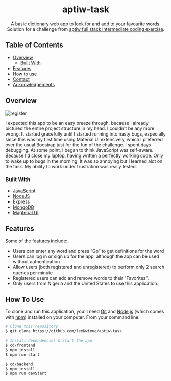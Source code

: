 
<div align="center"> <h1>aptiw-task</h1>
 A basic dictionary web app to look for and add to your favourite words. Solution for a challenge from  <a href="https://aptiw.com" target="_blank">aptiw full stack intermediate coding exercise</a>.
 </div>

<!-- TABLE OF CONTENTS -->

## Table of Contents

- [Overview](#overview)
  - [Built With](#built-with)
- [Features](#features)
- [How to use](#how-to-use)
- [Contact](#contact)
- [Acknowledgements](#acknowledgements)

<!-- OVERVIEW -->

## Overview

![register](https://user-images.githubusercontent.com/30748446/166144744-c5ae0079-2d09-418f-b0a2-07b9ed9d2353.PNG)

I expected this app to be an easy breeze through, because I already pictured the entire project structure in my head. I couldn't be any more wrong. It started gracefully until I started running into nasty bugs, especially since this was my first time using Material UI extensively, which I preferred over the usual Boostrap just for the fun of the challenge. I spent days debugging. At some point, I began to think JavaScript was self-aware. Because I'd close my laptop, having written a perfectly working code. Only to wake up to bugs in the morning. It was so annoying but I learned alot on the task. My ability to work under frustration was really tested.


### Built With

<!-- This section should list any major frameworks that you built your project using. Here are a few examples.-->

- [JavaScript](https://javascript.com/)
- [NodeJS](https://nodejs.org/)
- [Express](https://expressjs.com/)
- [MongoDB](https://mongodb.com/)
- [Magterial UI](https://mui.com/)

## Features
Some of the features include: 
- Users can enter any word and press “Go” to get definitions for the word
- Users can log in or sign up for the app, although the app can be used without authentication
- Allow users (both registered and unregistered) to perform only 2 search queries per minute
- Registered users can add and remove words to their "Favorites".
- Only users from Nigeria and the United States to use this application.

## How To Use

<!-- Example: -->

To clone and run this application, you'll need [Git](https://git-scm.com) and [Node.js](https://nodejs.org/en/download/) (which comes with [npm](http://npmjs.com)) installed on your computer. From your command line:

```bash
# Clone this repository
$ git clone https://github.com/lexNwimue/aptiw-task

# Install dependencies & start the app
$ cd/frontend
$ npm install
$ npm run start

$ cd/backend
$ npm install
$ npm run devStart

```
